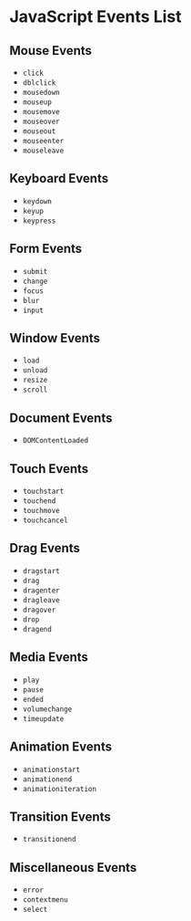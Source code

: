 # JavaScript Events List

## Mouse Events
- `click`
- `dblclick`
- `mousedown`
- `mouseup`
- `mousemove`
- `mouseover`
- `mouseout`
- `mouseenter`
- `mouseleave`

## Keyboard Events
- `keydown`
- `keyup`
- `keypress`

## Form Events
- `submit`
- `change`
- `focus`
- `blur`
- `input`

## Window Events
- `load`
- `unload`
- `resize`
- `scroll`

## Document Events
- `DOMContentLoaded`

## Touch Events
- `touchstart`
- `touchend`
- `touchmove`
- `touchcancel`

## Drag Events
- `dragstart`
- `drag`
- `dragenter`
- `dragleave`
- `dragover`
- `drop`
- `dragend`

## Media Events
- `play`
- `pause`
- `ended`
- `volumechange`
- `timeupdate`

## Animation Events
- `animationstart`
- `animationend`
- `animationiteration`

## Transition Events
- `transitionend`

## Miscellaneous Events
- `error`
- `contextmenu`
- `select`
